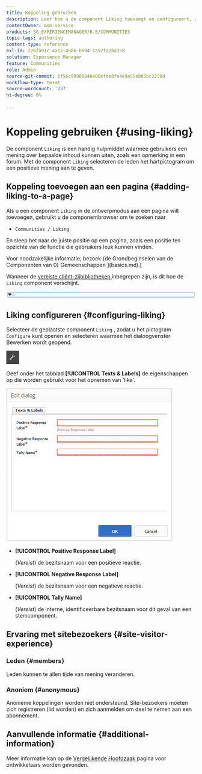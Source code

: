 ```yaml
---
title: Koppeling gebruiken
description: Leer hoe u de component Liking toevoegt en configureert, zodat gebruikers een mening over een bepaald stuk inhoud, zoals een commentaar, kunnen uiten.
contentOwner: msm-service
products: SG_EXPERIENCEMANAGER/6.5/COMMUNITIES
topic-tags: authoring
content-type: reference
exl-id: 226fa91c-4a12-4586-b694-1a52fa2ba358
solution: Experience Manager
feature: Communities
role: Admin
source-git-commit: 1f56c99980846400cfde8fa4e9a55e885bc2258d
workflow-type: tm+mt
source-wordcount: '237'
ht-degree: 0%

---
```


# Koppeling gebruiken {#using-liking}

De component `Liking` is een handig hulpmiddel waarmee gebruikers een mening over bepaalde inhoud kunnen uiten, zoals een opmerking in een forum. Met de component `Liking` selecteren de leden het hartpictogram om een positieve mening aan te geven.

## Koppeling toevoegen aan een pagina {#adding-liking-to-a-page}

Als u een component `Liking` in de ontwerpmodus aan een pagina wilt toevoegen, gebruikt u de componentbrowser om te zoeken naar

* `Communities / Liking`

En sleep het naar de juiste positie op een pagina, zoals een positie ten opzichte van de functie die gebruikers leuk kunnen vinden.

Voor noodzakelijke informatie, bezoek {de Grondbeginselen van de Componenten van 0} Gemeenschappen ](basics.md).[

Wanneer de [ vereiste cliënt-zijbibliotheken ](essentials-liking.md#essentials-for-client-side) inbegrepen zijn, is dit hoe de `Liking` component verschijnt.

![ houden-component ](assets/liking-component.png)

## Liking configureren {#configuring-liking}

Selecteer de geplaatste component `Liking` , zodat u het pictogram `Configure` kunt openen en selecteren waarmee het dialoogvenster Bewerken wordt geopend.

![ vorm-nieuw ](assets/configure-new.png)

Geef onder het tabblad **[!UICONTROL Texts & Labels]** de eigenschappen op die worden gebruikt voor het opnemen van &#39;like&#39;.

![ vormen-houden ](assets/configure-liking.png)

* **[!UICONTROL Positive Response Label]**

  (*Vereist*) de bezitsnaam voor een positieve reactie.

* **[!UICONTROL Negative Response Label]**

  (*Vereist*) de bezitsnaam voor een negatieve reactie.

* **[!UICONTROL Tally Name]**

  (*Vereist*) de interne, identificeerbare bezitsnaam voor dit geval van een stemcomponent.

## Ervaring met sitebezoekers {#site-visitor-experience}

### Leden {#members}

Leden kunnen te allen tijde van mening veranderen.

### Anoniem {#anonymous}

Anonieme koppelingen worden niet ondersteund. Site-bezoekers moeten zich registreren (lid worden) en zich aanmelden om deel te nemen aan een abonnement.

## Aanvullende informatie {#additional-information}

Meer informatie kan op de [ Vergelijkende Hoofdzaak ](essentials-liking.md) pagina voor ontwikkelaars worden gevonden.
